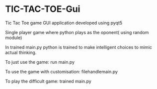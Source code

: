 # TIC-TAC-TOE-Gui
Tic Tac Toe game GUI application developed using pyqt5

Single player game where python plays as the oponent( using random module)

In trained main.py python is trained to make intelligent choices to mimic actual thinking.

To just use the game: run main.py

To use the game with customisation: filehandlemain.py

To play the difficult game: trained main.py
